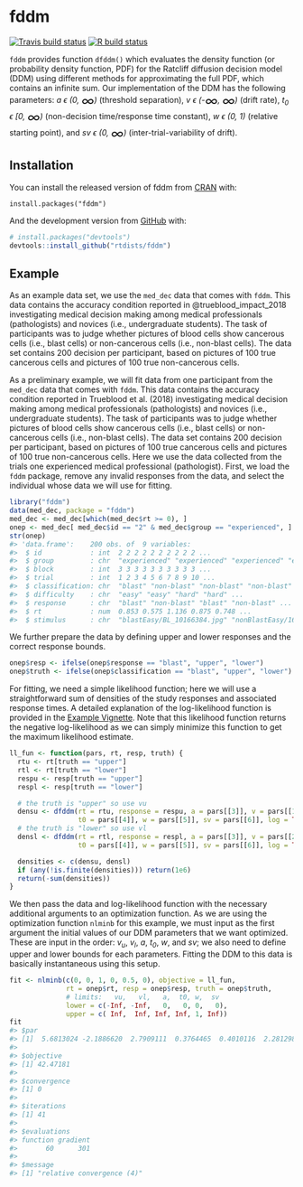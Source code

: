 
<!-- README.md is generated from README.Rmd. Please edit that file -->

# fddm

<!-- badges: start -->

[![Travis build
status](https://travis-ci.org/rtdists/fddm.svg?branch=master)](https://travis-ci.org/rtdists/fddm)
[![R build
status](https://github.com/rtdists/fddm/workflows/R-CMD-check/badge.svg)](https://github.com/rtdists/fddm/actions)
<!-- badges: end -->

`fddm` provides function `dfddm()` which evaluates the density function
(or probability density function, PDF) for the Ratcliff diffusion
decision model (DDM) using different methods for approximating the full
PDF, which contains an infinite sum. Our implementation of the DDM has
the following parameters: *a ϵ (0,
<font style="vertical-align: middle;" size="5em">∞</font>)* (threshold
separation), *v ϵ
(-<font style="vertical-align: middle;" size="5em">∞</font>,
<font style="vertical-align: middle;" size="5em">∞</font>)* (drift
rate), *t<sub>0</sub> ϵ \[0,
<font style="vertical-align: middle;" size="5em">∞</font>)*
(non-decision time/response time constant), *w ϵ (0, 1)* (relative
starting point), and *sv ϵ (0,
<font style="vertical-align: middle;" size="5em">∞</font>)*
(inter-trial-variability of drift).

## Installation

You can install the released version of fddm from
[CRAN](https://CRAN.R-project.org) with:

    install.packages("fddm")

And the development version from [GitHub](https://github.com/) with:

``` r
# install.packages("devtools")
devtools::install_github("rtdists/fddm")
```

## Example

As an example data set, we use the `med_dec` data that comes with
`fddm`. This data contains the accuracy condition reported in
@trueblood\_impact\_2018 investigating medical decision making among
medical professionals (pathologists) and novices (i.e., undergraduate
students). The task of participants was to judge whether pictures of
blood cells show cancerous cells (i.e., blast cells) or non-cancerous
cells (i.e., non-blast cells). The data set contains 200 decision per
participant, based on pictures of 100 true cancerous cells and pictures
of 100 true non-cancerous cells.

As a preliminary example, we will fit data from one participant from the
`med_dec` data that comes with `fddm`. This data contains the accuracy
condition reported in Trueblood et al. (2018) investigating medical
decision making among medical professionals (pathologists) and novices
(i.e., undergraduate students). The task of participants was to judge
whether pictures of blood cells show cancerous cells (i.e., blast cells)
or non-cancerous cells (i.e., non-blast cells). The data set contains
200 decision per participant, based on pictures of 100 true cancerous
cells and pictures of 100 true non-cancerous cells. Here we use the data
collected from the trials one experienced medical professional
(pathologist). First, we load the `fddm` package, remove any invalid
responses from the data, and select the individual whose data we will
use for fitting.

``` r
library("fddm")
data(med_dec, package = "fddm")
med_dec <- med_dec[which(med_dec$rt >= 0), ]
onep <- med_dec[ med_dec$id == "2" & med_dec$group == "experienced", ]
str(onep)
#> 'data.frame':    200 obs. of  9 variables:
#>  $ id            : int  2 2 2 2 2 2 2 2 2 2 ...
#>  $ group         : chr  "experienced" "experienced" "experienced" "experienced" ...
#>  $ block         : int  3 3 3 3 3 3 3 3 3 3 ...
#>  $ trial         : int  1 2 3 4 5 6 7 8 9 10 ...
#>  $ classification: chr  "blast" "non-blast" "non-blast" "non-blast" ...
#>  $ difficulty    : chr  "easy" "easy" "hard" "hard" ...
#>  $ response      : chr  "blast" "non-blast" "blast" "non-blast" ...
#>  $ rt            : num  0.853 0.575 1.136 0.875 0.748 ...
#>  $ stimulus      : chr  "blastEasy/BL_10166384.jpg" "nonBlastEasy/16258001115A_069.jpg" "nonBlastHard/BL_11504083.jpg" "nonBlastHard/MY_9455143.jpg" ...
```

We further prepare the data by defining upper and lower responses and
the correct response bounds.

``` r
onep$resp <- ifelse(onep$response == "blast", "upper", "lower")
onep$truth <- ifelse(onep$classification == "blast", "upper", "lower")
```

For fitting, we need a simple likelihood function; here we will use a
straightforward sum of densities of the study responses and associated
response times. A detailed explanation of the log-likelihood function is
provided in the [Example Vignette](example.html#ex-ll-fun). Note that
this likelihood function returns the negative log-likelihood as we can
simply minimize this function to get the maximum likelihood estimate.

``` r
ll_fun <- function(pars, rt, resp, truth) {
  rtu <- rt[truth == "upper"]
  rtl <- rt[truth == "lower"]
  respu <- resp[truth == "upper"]
  respl <- resp[truth == "lower"]

  # the truth is "upper" so use vu
  densu <- dfddm(rt = rtu, response = respu, a = pars[[3]], v = pars[[1]],
                 t0 = pars[[4]], w = pars[[5]], sv = pars[[6]], log = TRUE)
  # the truth is "lower" so use vl
  densl <- dfddm(rt = rtl, response = respl, a = pars[[3]], v = pars[[2]],
                 t0 = pars[[4]], w = pars[[5]], sv = pars[[6]], log = TRUE)

  densities <- c(densu, densl)
  if (any(!is.finite(densities))) return(1e6)
  return(-sum(densities))
}
```

We then pass the data and log-likelihood function with the necessary
additional arguments to an optimization function. As we are using the
optimization function `nlminb` for this example, we must input as the
first argument the initial values of our DDM parameters that we want
optimized. These are input in the order: *v<sub>u</sub>*,
*v<sub>l</sub>*, *a*, *t<sub>0</sub>*, *w*, and *sv*; we also need to
define upper and lower bounds for each parameters. Fitting the DDM to
this data is basically instantaneous using this setup.

``` r
fit <- nlminb(c(0, 0, 1, 0, 0.5, 0), objective = ll_fun, 
              rt = onep$rt, resp = onep$resp, truth = onep$truth, 
              # limits:   vu,   vl,   a,  t0, w,  sv
              lower = c(-Inf, -Inf,   0,   0, 0,   0),
              upper = c( Inf,  Inf, Inf, Inf, 1, Inf))
fit
#> $par
#> [1]  5.6813024 -2.1886620  2.7909111  0.3764465  0.4010116  2.2812989
#> 
#> $objective
#> [1] 42.47181
#> 
#> $convergence
#> [1] 0
#> 
#> $iterations
#> [1] 41
#> 
#> $evaluations
#> function gradient 
#>       60      301 
#> 
#> $message
#> [1] "relative convergence (4)"
```
